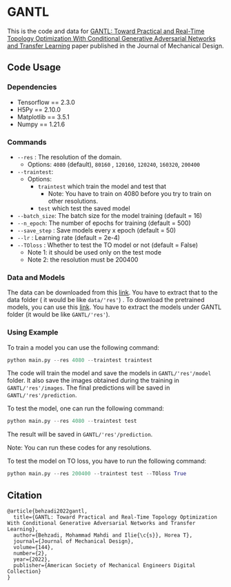 # GANTL

This is the code and data for [GANTL: Toward Practical and Real-Time Topology Optimization With Conditional Generative Adversarial Networks and Transfer Learning](https://asmedigitalcollection.asme.org/mechanicaldesign/article/144/2/021711/1121902/GANTL-Toward-Practical-and-Real-Time-Topology) paper published in the Journal of Mechanical Design. 

## Code Usage

### Dependencies

- Tensorflow == 2.3.0
- H5Py == 2.10.0
- Matplotlib == 3.5.1
- Numpy == 1.21.6

### Commands

- `--res` : The resolution of the domain. 
  - Options: `4080` (default), `80160` , `120160`, `120240`, `160320`, `200400`
- `--traintest`: 
  - Options: 
    - `traintest` which train the model and test that
      - Note: You have to train on 4080 before you try to train on other resolutions.
    - `test` which test the saved model
- `--batch_size`: The batch size for the model training (default = 16)
- `--n_epoch`: The number of epochs for training (default = 500)
- `--save_step` : Save models every x epoch (default = 50)
- `--lr` : Learning rate (default = 2e-4)
- `--TOloss` : Whether to test the TO model or not (default = False)
  - Note 1: it should be used only on the test mode
  - Note 2: the resolution must be 200400

### Data and Models

The data can be downloaded from this [link](https://drive.google.com/drive/folders/1lkI4e-_hpCkYbiIJg7X32cW82QbonfFU?usp=sharing). You have to extract that to the data folder ( it would be like `data/'res'`) . To download the pretrained models, you can use this [link](https://drive.google.com/drive/folders/1rMdaGLWM1QwXOJVm12ATg-43Z8IRZAqk?usp=sharing). You have to extract the models under GANTL folder (it would be like `GANTL/'res'`). 

### Using Example

To train a model you can use the following command:

```python
python main.py --res 4080 --traintest traintest
```

The code will train the model and save the models in `GANTL/'res'/model` folder. It also save the images obtained during the training in `GANTL/'res'/images`. The final predictions will be saved in `GANTL/'res'/prediction`.

To test the model, one can run the following command:

```python
python main.py --res 4080 --traintest test
```

The result will be saved in  `GANTL/'res'/prediction`.

Note: You can run these codes for any resolutions.

To test the model on TO loss, you have to run the following command:

```python
python main.py --res 200400 --traintest test --TOloss True
```

## Citation 

```
@article{behzadi2022gantl,
  title={GANTL: Toward Practical and Real-Time Topology Optimization With Conditional Generative Adversarial Networks and Transfer Learning},
  author={Behzadi, Mohammad Mahdi and Ilie{\c{s}}, Horea T},
  journal={Journal of Mechanical Design},
  volume={144},
  number={2},
  year={2022},
  publisher={American Society of Mechanical Engineers Digital Collection}
}
```